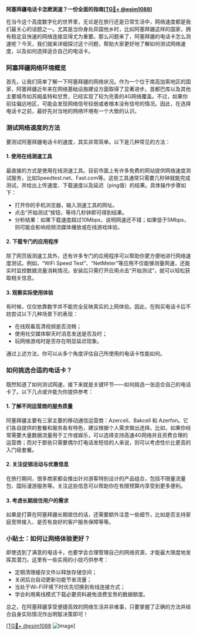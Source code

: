 **阿塞拜疆电话卡怎麽測速？一份全面的指南[[TG💪+ @esim1088](https://t.me/s/esim1088)]**

在当今这个高度数字化的世界里，无论是在旅行还是日常生活中，网络速度都是我们最关心的话题之一。尤其是当你身处异国他乡时，比如阿塞拜疆这样的国家，拥有稳定且快速的网络连接显得尤为重要。那么问题来了，阿塞拜疆的电话卡怎么测速呢？今天，我们就来详细探讨这个问题，帮助大家更好地了解如何测试网络速度，以及如何选择适合自己的电话卡。

### 阿塞拜疆网络环境概览

首先，让我们简单了解一下阿塞拜疆的网络状况。作为一个位于南高加索地区的国家，阿塞拜疆近年来在网络基础设施建设方面取得了显著进步。首都巴库以及其他主要城市如苏姆盖特和甘贾，已经实现了较为完善的4G网络覆盖。不过，如果你前往偏远地区，可能会发现网络信号较弱或者根本没有信号的情况。因此，在选择电话卡之前，最好先对当地的网络环境有一个大致的认识。

### 测试网络速度的方法

要测试阿塞拜疆电话卡的速度，其实非常简单。以下是几种常见的方法：

#### 1. 使用在线测速工具

最直接的方式是使用在线测速工具。目前市面上有许多免费的网站提供网络速度测试服务，比如Speedtest.net、Fast.com等。这些工具通常只需要几秒钟就能完成测试，并给出上传速度、下载速度以及延迟（ping值）的结果。具体操作步骤如下：

- 打开你的手机浏览器，输入测速工具的网址。
- 点击“开始测试”按钮，等待几秒钟即可得到结果。
- 分析结果：如果下载速度超过10Mbps，说明网速还不错；如果低于5Mbps，则可能会影响视频流媒体播放或在线游戏体验。

#### 2. 下载专门的应用程序

除了网页版测速工具外，还有许多专门的应用程序可以帮助你更方便地进行网络速度测试。例如，“WiFi Speed Test”、“NetMeter”等应用不仅能够测量网速，还能实时监控数据流量消耗情况。安装后只需打开应用点击“开始测试”，就可以轻松获取相关信息。

#### 3. 观察实际使用体验

有时候，仅仅依靠数字并不能完全反映真实的上网体验。因此，在购买电话卡后不妨尝试以下几种场景下的表现：
- 在线观看高清视频是否流畅；
- 使用社交媒体聊天时消息发送是否及时；
- 玩网络游戏时是否存在明显延迟现象。

通过上述方法，你可以从多个角度评估自己所使用的电话卡性能如何。

### 如何挑选合适的电话卡？

既然知道了如何测试网速，接下来就是关键环节——如何挑选一张适合自己的电话卡了。以下几点或许能为你提供参考：

#### 1. 了解不同运营商的服务质量

阿塞拜疆主要有三家主要的移动通信运营商：Azercell、Bakcell 和 Azerfon。它们各自提供的套餐和服务各有特色，建议根据个人需求做出选择。比如，如果你经常需要大量数据流量用于工作或娱乐，可以选择支持高速4G网络并且资费合理的运营商；而对于那些只需要偶尔打电话发短信的人来说，则可以考虑性价比更高的入门级套餐。

#### 2. 关注促销活动与优惠信息

在旅行期间，很多商家都会推出针对游客特别设计的产品组合，包括不限量流量包、国际漫游服务等。关注这些信息可以帮助你在有限预算内享受到更多便利。

#### 3. 考虑长期居住用户的需求

如果是打算在阿塞拜疆长期居住的话，还需要额外注意一些细节，比如是否支持家庭宽带接入、是否有良好的客户服务保障等等。

### 小贴士：如何让网络体验更好？

即使选到了满意的电话卡，也要学会合理管理自己的网络资源，才能最大限度地发挥其潜力。这里有一些实用的小技巧供参考：

- 定期清理缓存文件以释放存储空间；
- 关闭后台自动更新功能节省流量；
- 当处于Wi-Fi环境下时优先切换到有线连接方式；
- 学会利用离线模式下载必要资料避免浪费宝贵的数据额度。

总之，在阿塞拜疆享受便捷高效的网络生活并非难事，只要掌握了正确的方法并结合自身实际情况作出明智决策即可！

[[TG💪+ @esim1088](https://t.me/s/esim1088) ![Image](https://i.postimg.cc/4NQfJmqS/Snipaste-2025-05-13-00-14-12.png)]